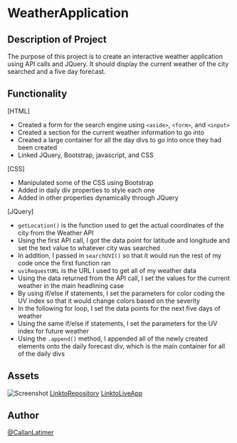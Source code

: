 # WeatherApplication

## Description of Project
The purpose of this project is to create an interactive weather application using API calls and JQuery. It should display the current weather of the city searched and a five day forecast.

## Functionality
[HTML]
* Created a form for the search engine using `<aside>`, `<form>`, and `<input>`
* Created a section for the current weather information to go into
* Created a large container for all the day divs to go into once they had been created
* Linked JQuery, Bootstrap, javascript, and CSS

[CSS]
* Manipulated some of the CSS using Bootstrap
* Added in daily div properties to style each one 
* Added in other properties dynamically through JQuery

[JQuery]
* `getLocation()` is the function used to get the actual coordinates of the city from the Weather API
* Using the first API call, I got the data point for latitude and longitude and set the text value to whatever city was searched
* In addition, I passed in `searchUVI()` so that it would run the rest of my code once the first function ran
* `uviRequestURL` is the URL I used to get all of my weather data
* Using the data returned from the API call, I set the values for the current weather in the main headlining case
* By using if/else if statements, I set the parameters for color coding the UV index so that it would change colors based on the severity
* In the following for loop, I set the data points for the next five days of weather
* Using the same if/else if statements, I set the parameters for the UV index for future weather 
* Using the `.append()` method, I appended all of the newly created elements onto the daily forecast div, which is the main container for all of the daily divs

## Assets
![Screenshot](./DailyPlanner.jpeg)
[LinktoRepository](https://github.com/Clatimer97/WeatherApplication)
[LinktoLiveApp](https://clatimer97.github.io/CalendarApplication/)

## Author
[@CallanLatimer](https://github.com/Clatimer97)

